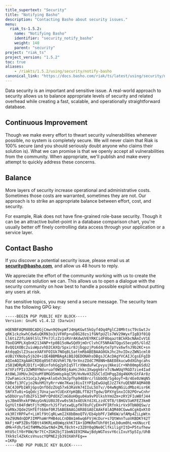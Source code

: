 ```yaml
---
title_supertext: "Security"
title: "Notifying Basho"
description: "Contacting Basho about security issues."
menu:
  riak_ts-1.5.2:
    name: "Notifying Basho"
    identifier: "security_notify_basho"
    weight: 140
    parent: "security"
project: "riak_ts"
project_version: "1.5.2"
toc: true
aliases:
    - /riakts/1.5.2/using/security/notify-basho
canonical_link: "https://docs.basho.com/riak/ts/latest/using/security/notify-basho/"
---
```


Data security is an important and sensitive issue. A real-world approach to security allows us to balance appropriate levels of security and related overhead while creating a fast, scalable, and operationally straightforward database.

## Continuous Improvement

Though we make every effort to thwart security vulnerabilities whenever
possible, no system is completely secure. We will never claim that Riak is 100% secure (and you should seriously doubt anyone who claims their solution is). What we can promise is that we openly accept all vulnerabilities from the community. When appropriate, we'll publish and make every attempt to quickly
address these concerns.

## Balance

More layers of security increase operational and administrative costs.
Sometimes those costs are warranted, sometimes they are not. Our
approach is to strike an appropriate balance between effort, cost, and
security.

For example, Riak does not have fine-grained role-base security. Though
it can be an attractive bullet-point in a database comparison chart,
you're usually better off finely controlling data access through your
application or a service layer.

## Contact Basho

If you discover a potential security issue, please email us at
**security@basho.com**, and allow us 48 hours to reply.

We appreciate the effort of the community working with us to create the most secure solution we can. This allows us to open a dialogue with the security
community on how best to handle a possible exploit without putting any
users at risk.

For sensitive topics, you may send a secure message. The security team
has the following GPG key:

```
-----BEGIN PGP PUBLIC KEY BLOCK-----
Version: GnuPG v1.4.12 (Darwin)

mQENBFAQM40BCADGjCmwn9Q9xpWfJ4HpKGwt5kGyf4Oq4PglC28MhtscT9cGwtJv
gRK1ckzkwhCdw6uQKRN3o3iVFHFp+uD8G28zs1fGNfpUZls7WV29WyxfIgB3f01Q
Ll6tiZ2fLG69lSlLTPn7JlzZz1sRVrAKdwUVEYRKCidF0bqaztBCkKbcNAmIvV1E
TboEGMPLXqOnK2134NP+tp0B15oNwSQd9jmOrClvhCF5NR4ATQguS5ecp05/GldZ
8vQQ1XOBc2uiuWpzvhD2CAXQ/Spxir8JjbqpzjPo6d4yte7pYvx6wfnJ9b2KC+sn
AtdqqQslZ3saceXAFXFOIGk7NOq8LSattmRbABEBAAG0GkJhc2hvIDxzZWN1cml0
eUBiYXNoby5jb20+iQE4BBMBAgAiBQJQEDONAhsDBgsJCAcDAgYVCAIJCgsEFgID
AQIeAQIXgAAKCRDEq056TdGVhHl7B/9rXnzZOdC7M8NN+BAEO8kucw0dXGhgcahs
zS81WDRpRJD1fi+QBinfohGg2phIq5TlrXNmduFwCpvyujNkeiCr+Nh00mp6SdU2
m7XFzfPIz3ZWR0YNdvruaf0W5K6jAaHcJkkc3Xwpgk6rxTcNwWUqYRGD7zie4Iad
At0WLJXMUvJH2XoMf8MGO5mHspkqC5M/HvNvH3ZG5CldIHPqgZdg4NXMcGtFAr8z
72wFamick31oCpJyWq+AloOxh3mJpfhp94EBrc/lGbbOD/Sg4oyT+B/4Ee0zWqN5
hDBefi3FCyjo2NuhM1YyRrrvWe7Kwaj8iuItYPIpEwGUqEJzZ7kYuQENBFAQM40B
CAC4J0Pb1WXjGpsQnfOdzZUq57x63RaVA74IIuLSU7v//04wNgNGiLdMbz4isr6K
5NfXTu0i+GqQdcj7UnajwxYCUEnXYpKQBLfT82tTgdw/DPXYgSnxIC02POrwCnhr
wSDbUryuTdbZFS13HPrQPdOXZlmG8oHOgu04a9vPUlkshYmUZm+zRY2FIuW8fJ44
ysJBm49hxkF9WuyGnNiU8UJEvw0sS63x4EUkYdJXLzzdC9T8/t8HGV3aKFEZ3km0
GgYUlt04FdWtFjYcMQnrhJSf7atxwQLpfH78sFCyEH+PFIRfnkirVx9TbN0QSw/z
VaRNxJQde2SHfEft66mf0RJ5ABEBAAGJAR8EGAECAAkFAlAQM40CGwwACgkQxKtO
ek3RlYRPFwf+LiHlf9tCqRLwmI2X8bBmoQTV/Eb4pbPF/1WR6W/afAMp4ZiLpWtn
XeZ9UNdnQDPJIMPhaWrPHB4oLCnDBm1m6wq6FVjHcDur+s7QtWnnTuaVKBDKY42T
NkFj+WP3ZBsfDBtt49KRLm0bWqzkhK7IA+1DMKRmTUhf0tIeLb0um0hL+mXNucrE
dMk+Fdh/54IfHMMw3GwtNd+ZMLf8cht+z3Z0Y0qONe0ClfkiligYItD+P5tufhew
HtU5clY0rP8W/Nr7tC+ZGH2bjT1bmN1E9IM4wjBdyWGTosvY6ciIxuY5p5Iy/UhB
7Xk9zl4ZkKcsVnuscYQPNE2jb393XAhFEg==
=1KRp
-----END PGP PUBLIC KEY BLOCK-----
```
